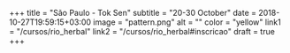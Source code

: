 +++
title = "São Paulo - Tok Sen"
subtitle = "20-30 October"
date = 2018-10-27T19:59:15+03:00
image = "pattern.png"
alt = ""
color = "yellow"
link1 = "/cursos/rio_herbal"
link2 = "/cursos/rio_herbal#inscricao"
draft = true
+++
